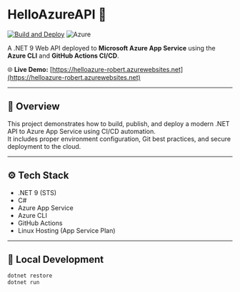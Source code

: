 # HelloAzureAPI 🚀  
[![Build and Deploy](https://github.com/Cossra/HelloAzureAPI/actions/workflows/azure-deploy.yml/badge.svg)](https://github.com/Cossra/HelloAzureAPI/actions/workflows/azure-deploy.yml)
![Azure](https://img.shields.io/badge/Deployed%20on-Azure-blue?logo=microsoftazure&logoColor=white)

A .NET 9 Web API deployed to **Microsoft Azure App Service** using the **Azure CLI** and **GitHub Actions CI/CD**.  

🌐 **Live Demo:** [https://helloazure-robert.azurewebsites.net](https://helloazure-robert.azurewebsites.net)

---

## 🧠 Overview  
This project demonstrates how to build, publish, and deploy a modern .NET API to Azure App Service using CI/CD automation.  
It includes proper environment configuration, Git best practices, and secure deployment to the cloud.

---

## ⚙️ Tech Stack  
- .NET 9 (STS)  
- C#  
- Azure App Service  
- Azure CLI  
- GitHub Actions  
- Linux Hosting (App Service Plan)

---

## 🧩 Local Development  

```bash
dotnet restore
dotnet run
